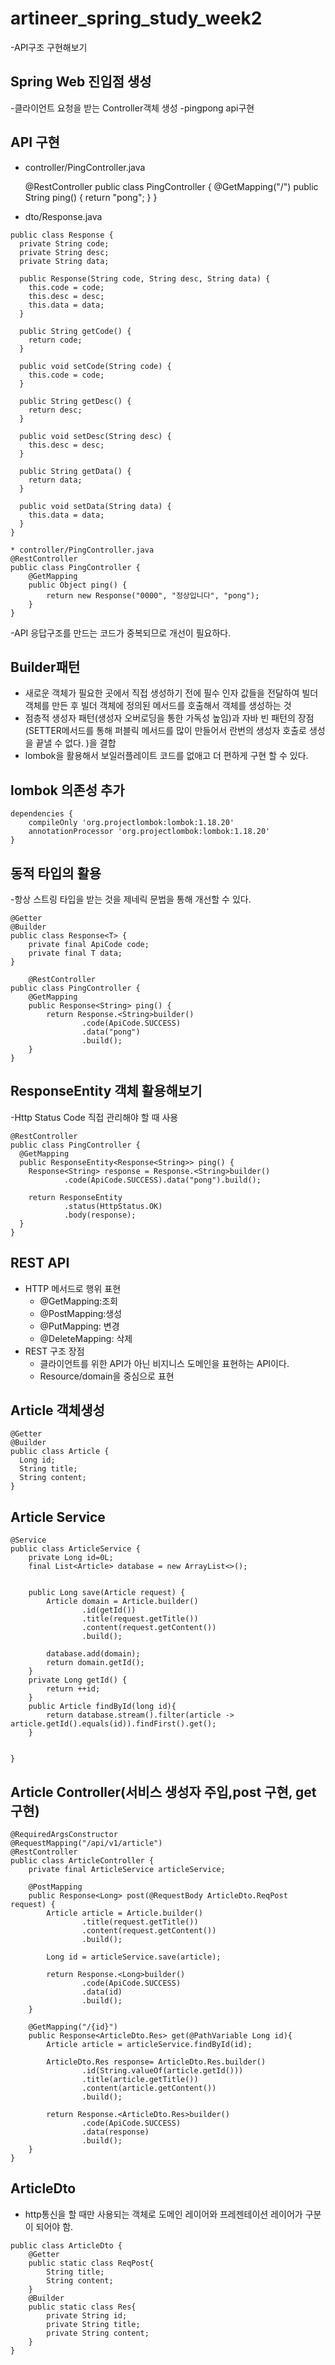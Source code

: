 # artineer_spring_study_week2

-API구조 구현해보기

## Spring Web 진입점 생성

-클라이언트 요청을 받는 Controller객체 생성
-pingpong api구현

## API 구현

* controller/PingController.java

    @RestController
    public class PingController {
      @GetMapping("/")
      public String ping() {
        return "pong";
      }
    }

* dto/Response.java
```
public class Response {
  private String code;
  private String desc;
  private String data;

  public Response(String code, String desc, String data) {
    this.code = code;
    this.desc = desc;
    this.data = data;
  }

  public String getCode() {
    return code;
  }

  public void setCode(String code) {
    this.code = code;
  }

  public String getDesc() {
    return desc;
  }

  public void setDesc(String desc) {
    this.desc = desc;
  }

  public String getData() {
    return data;
  }

  public void setData(String data) {
    this.data = data;
  }
}
```
```
* controller/PingController.java
@RestController
public class PingController {
    @GetMapping
    public Object ping() {
        return new Response("0000", "정상입니다", "pong");
    }
}
```
-API 응답구조를 만드는 코드가 중복되므로 개선이 필요하다.

## Builder패턴
- 새로운 객체가 필요한 곳에서 직접 생성하기 전에 필수 인자 값들을 전달하여 빌더 객체를 만든 후 빌더 객체에 정의된 메서드를 호출해서 객체를 생성하는 것
- 점층적 생성자 패턴(생성자 오버로딩을 통한 가독성 높임)과 자바 빈 패턴의 장점(SETTER메서드를 통해 퍼블릭 메서드를 많이 만들어서 란번의 생성자 호출로 생성을 끝낼 수 없다.
)을 결합
- lombok을 활용해서 보일러플레이트 코드를 없애고 더 편하게 구현 할 수 있다.

## lombok 의존성 추가
```
dependencies {
	compileOnly 'org.projectlombok:lombok:1.18.20'
	annotationProcessor 'org.projectlombok:lombok:1.18.20'
}
```
## 동적 타입의 활용
-항상 스트링 타입을 받는 것을 제네릭 문법을 통해 개선할 수 있다.

```
@Getter
@Builder
public class Response<T> {
    private final ApiCode code;
    private final T data;
}
```
```
    @RestController
public class PingController {
    @GetMapping
    public Response<String> ping() {
        return Response.<String>builder()
                .code(ApiCode.SUCCESS)
                .data("pong")
                .build();
    }
}
```
## ResponseEntity 객체 활용해보기
-Http Status Code 직접 관리해야 할 때 사용
```
@RestController
public class PingController {
  @GetMapping
  public ResponseEntity<Response<String>> ping() {
    Response<String> response = Response.<String>builder()
            .code(ApiCode.SUCCESS).data("pong").build();

    return ResponseEntity
            .status(HttpStatus.OK)
            .body(response);
  }
} 
```
## REST API
* HTTP 메서드로 행위 표현
	* @GetMapping:조회
	* @PostMapping:생성
	* @PutMapping: 변경
	* @DeleteMapping: 삭제
* REST 구조 장점
	* 클라이언트를 위한 API가 아닌 비지니스 도메인을 표현하는 API이다.
	* Resource/domain을 중심으로 표현
	
## Article 객체생성
```
@Getter
@Builder
public class Article {
  Long id;
  String title;
  String content;
}
```

## Article Service
```
@Service
public class ArticleService {
    private Long id=0L;
    final List<Article> database = new ArrayList<>();


    public Long save(Article request) {
        Article domain = Article.builder()
                .id(getId())
                .title(request.getTitle())
                .content(request.getContent())
                .build();

        database.add(domain);
        return domain.getId();
    }
    private Long getId() {
        return ++id;
    }
    public Article findById(long id){
        return database.stream().filter(article -> article.getId().equals(id)).findFirst().get();
    }


}
```

## Article Controller(서비스 생성자 주입,post 구현, get 구현)
```
@RequiredArgsConstructor
@RequestMapping("/api/v1/article")
@RestController
public class ArticleController {
    private final ArticleService articleService;

    @PostMapping
    public Response<Long> post(@RequestBody ArticleDto.ReqPost request) {
        Article article = Article.builder()
                .title(request.getTitle())
                .content(request.getContent())
                .build();

        Long id = articleService.save(article);

        return Response.<Long>builder()
                .code(ApiCode.SUCCESS)
                .data(id)
                .build();
    }

    @GetMapping("/{id}")
    public Response<ArticleDto.Res> get(@PathVariable Long id){
        Article article = articleService.findById(id);

        ArticleDto.Res response= ArticleDto.Res.builder()
                .id(String.valueOf(article.getId()))
                .title(article.getTitle())
                .content(article.getContent())
                .build();

        return Response.<ArticleDto.Res>builder()
                .code(ApiCode.SUCCESS)
                .data(response)
                .build();
    }
}
```

## ArticleDto
* http통신을 할 때만 사용되는 객체로 도메인 레이어와 프레젠테이션 레이어가 구분이 되어야 함.
```
public class ArticleDto {
    @Getter
    public static class ReqPost{
        String title;
        String content;
    }
    @Builder
    public static class Res{
        private String id;
        private String title;
        private String content;
    }
}
```

